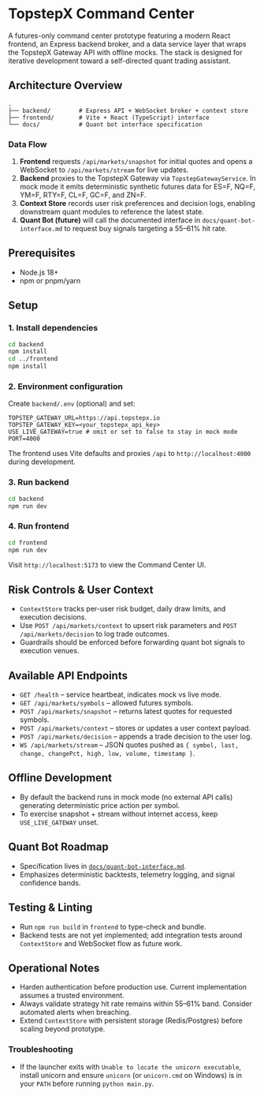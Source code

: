 # TopstepX Command Center

A futures-only command center prototype featuring a modern React frontend, an Express backend broker, and a data service layer that wraps the TopstepX Gateway API with offline mocks. The stack is designed for iterative development toward a self-directed quant trading assistant.

## Architecture Overview

```
.
├── backend/        # Express API + WebSocket broker + context store
├── frontend/       # Vite + React (TypeScript) interface
└── docs/           # Quant bot interface specification
```

### Data Flow
1. **Frontend** requests `/api/markets/snapshot` for initial quotes and opens a WebSocket to `/api/markets/stream` for live updates.
2. **Backend** proxies to the TopstepX Gateway via `TopstepGatewayService`. In mock mode it emits deterministic synthetic futures data for ES=F, NQ=F, YM=F, RTY=F, CL=F, GC=F, and ZN=F.
3. **Context Store** records user risk preferences and decision logs, enabling downstream quant modules to reference the latest state.
4. **Quant Bot (future)** will call the documented interface in `docs/quant-bot-interface.md` to request buy signals targeting a 55–61% hit rate.

## Prerequisites
- Node.js 18+
- npm or pnpm/yarn

## Setup

### 1. Install dependencies
```bash
cd backend
npm install
cd ../frontend
npm install
```

### 2. Environment configuration
Create `backend/.env` (optional) and set:
```
TOPSTEP_GATEWAY_URL=https://api.topstepx.io
TOPSTEP_GATEWAY_KEY=<your_topstepx_api_key>
USE_LIVE_GATEWAY=true # omit or set to false to stay in mock mode
PORT=4000
```

The frontend uses Vite defaults and proxies `/api` to `http://localhost:4000` during development.

### 3. Run backend
```bash
cd backend
npm run dev
```

### 4. Run frontend
```bash
cd frontend
npm run dev
```
Visit `http://localhost:5173` to view the Command Center UI.

## Risk Controls & User Context
- `ContextStore` tracks per-user risk budget, daily draw limits, and execution decisions.
- Use `POST /api/markets/context` to upsert risk parameters and `POST /api/markets/decision` to log trade outcomes.
- Guardrails should be enforced before forwarding quant bot signals to execution venues.

## Available API Endpoints
- `GET /health` – service heartbeat, indicates mock vs live mode.
- `GET /api/markets/symbols` – allowed futures symbols.
- `POST /api/markets/snapshot` – returns latest quotes for requested symbols.
- `POST /api/markets/context` – stores or updates a user context payload.
- `POST /api/markets/decision` – appends a trade decision to the user log.
- `WS /api/markets/stream` – JSON quotes pushed as `{ symbol, last, change, changePct, high, low, volume, timestamp }`.

## Offline Development
- By default the backend runs in mock mode (no external API calls) generating deterministic price action per symbol.
- To exercise snapshot + stream without internet access, keep `USE_LIVE_GATEWAY` unset.

## Quant Bot Roadmap
- Specification lives in [`docs/quant-bot-interface.md`](docs/quant-bot-interface.md).
- Emphasizes deterministic backtests, telemetry logging, and signal confidence bands.

## Testing & Linting
- Run `npm run build` in `frontend` to type-check and bundle.
- Backend tests are not yet implemented; add integration tests around `ContextStore` and WebSocket flow as future work.

## Operational Notes
- Harden authentication before production use. Current implementation assumes a trusted environment.
- Always validate strategy hit rate remains within 55–61% band. Consider automated alerts when breaching.
- Extend `ContextStore` with persistent storage (Redis/Postgres) before scaling beyond prototype.

### Troubleshooting
- If the launcher exits with `Unable to locate the unicorn executable`, install unicorn and ensure `unicorn` (or `unicorn.cmd` on Windows) is in your `PATH` before running `python main.py`.
